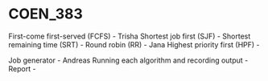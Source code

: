 # COEN_383

First-come first-served (FCFS) - Trisha
Shortest job first (SJF) - 
Shortest remaining time (SRT) - 
Round robin (RR) - Jana
Highest priority first (HPF) - 

Job generator - Andreas
Running each algorithm and recording output - 
Report - 

